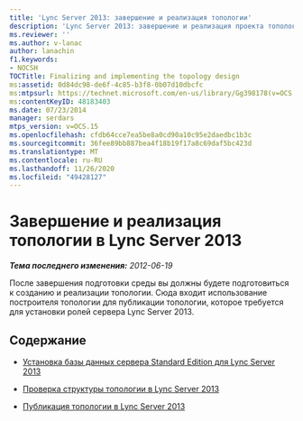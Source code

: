 ```yaml
---
title: 'Lync Server 2013: завершение и реализация топологии'
description: 'Lync Server 2013: завершение и реализация проекта топологии.'
ms.reviewer: ''
ms.author: v-lanac
author: lanachin
f1.keywords:
- NOCSH
TOCTitle: Finalizing and implementing the topology design
ms:assetid: 0d84dc98-de6f-4c85-b3f8-0b07d10dbcfc
ms:mtpsurl: https://technet.microsoft.com/en-us/library/Gg398178(v=OCS.15)
ms:contentKeyID: 48183403
ms.date: 07/23/2014
manager: serdars
mtps_version: v=OCS.15
ms.openlocfilehash: cfdb64cce7ea5be8a0cd90a10c95e2daedbc1b3c
ms.sourcegitcommit: 36fee89bb887bea4f18b19f17a8c69daf5bc423d
ms.translationtype: MT
ms.contentlocale: ru-RU
ms.lasthandoff: 11/26/2020
ms.locfileid: "49428127"
---
```

# <a name="finalizing-and-implementing-the-topology-design-in-lync-server-2013"></a>Завершение и реализация топологии в Lync Server 2013

<div data-xmlns="http://www.w3.org/1999/xhtml">

<div class="topic" data-xmlns="http://www.w3.org/1999/xhtml" data-msxsl="urn:schemas-microsoft-com:xslt" data-cs="https://msdn.microsoft.com/">

<div data-asp="https://msdn2.microsoft.com/asp">



</div>

<div id="mainSection">

<div id="mainBody">

<span> </span>

_**Тема последнего изменения:** 2012-06-19_

После завершения подготовки среды вы должны будете подготовиться к созданию и реализации топологии. Сюда входит использование построителя топологии для публикации топологии, которое требуется для установки ролей сервера Lync Server 2013.

<div>

## <a name="in-this-section"></a>Содержание

  - [Установка базы данных сервера Standard Edition для Lync Server 2013](lync-server-2013-install-standard-edition-server-database.md)

  - [Проверка структуры топологии в Lync Server 2013](lync-server-2013-verify-the-topology-design.md)

  - [Публикация топологии в Lync Server 2013](lync-server-2013-publish-the-topology.md)

</div>

</div>

<span> </span>

</div>

</div>

</div>

